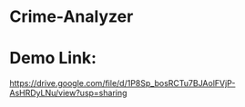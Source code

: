 # Crime-Analyzer
# Demo Link: 
https://drive.google.com/file/d/1P8Sp_bosRCTu7BJAolFVjP-AsHRDyLNu/view?usp=sharing
